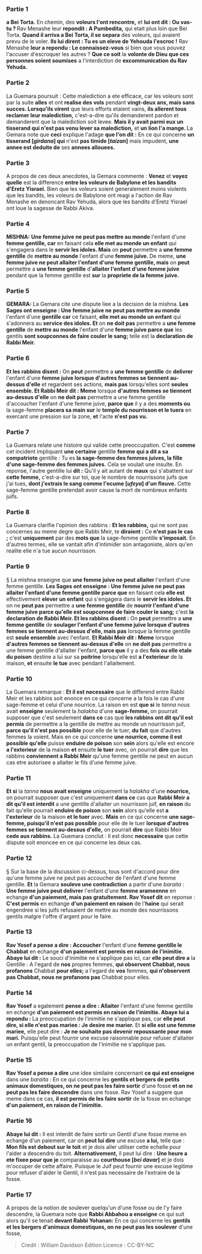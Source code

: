 
### Partie 1
<b>a Bei Torta.</b> En chemin, des <b>voleurs l'ont rencontre,</b> et <b>lui ont dit : Ou vas-tu ? </b> Rav Menashe leur <b>repondit : A Pumbedita,</b> qui etait plus loin que Bei Torta. <b>Quand il arriva a Bei Torta, il se separa</b> des voleurs, qui avaient prevu de le voler. <b>Ils lui dirent : Tu es un eleve de Yehouda l'escroc !</b> Rav Menashe <b>leur a repondu : Le connaissez-vous</b> si bien que vous pouvez l'accuser d'escroquer les autres ? <b>Que ce soit</b> la <b>volonte de Dieu que ces personnes soient soumises</b> a l'interdiction de <b>excommunication du Rav Yehuda.</b>

### Partie 2
La Guemara poursuit : Cette malediction a ete efficace, car les voleurs sont par la suite <b>alles</b> et ont <b>realise des vols</b> pendant <b>vingt-deux ans, mais sans succes. Lorsqu'ils virent</b> que leurs efforts etaient vains, <b>ils allerent tous reclamer leur malediction,</b> c'est-a-dire qu'ils demanderent pardon et demanderent que la malediction soit levee. <b>Mais il y avait parmi eux un tisserand qui n'est pas venu lever sa malediction,</b> et <b>un lion l'a mange. </b> La Gemara note que <b>ceci</b> explique l'adage <b>que l'on dit :</b> En ce qui concerne <b>un tisserand [<i>girdana</i>] qui</b> n'est <b>pas timide [<i>taizan</i>]</b> mais impudent, <b>une annee est deduite de</b> ses <b>annees allouees.</b>

### Partie 3
A propos de ces deux anecdotes, la Gemara commente : <b>Venez</b> et <b>voyez quelle</b> est la difference <b>entre les voleurs de Babylone et les bandits d'Eretz Yisrael.</b> Bien que les voleurs soient generalement moins violents que les bandits, les voleurs de Babylone ont reagi a l'action de Rav Menashe en denoncant Rav Yehuda, alors que les bandits d'Eretz Yisrael ont loue la sagesse de Rabbi Akiva.

### Partie 4
<strong>MISHNA:</strong> <b>Une femme juive ne peut pas mettre au monde</b> l'enfant d'une <b>femme gentille, car</b> en faisant cela <b>elle met au monde un enfant</b> qui s'engagera dans le <b>servir les idoles. Mais</b> on <b>peut</b> permettre a <b>une femme gentille</b> de <b>mettre au monde</b> l'enfant d'une <b>femme juive. </b> De meme, <b>une femme juive ne peut allaiter l'enfant d'une femme gentille, mais</b> on <b>peut</b> permettre a <b>une femme gentille</b> d'<b>allaiter l'enfant d'une femme juive</b> pendant que la femme gentille est <b>sur</b> la <b>propriete de la femme juive.</b>

### Partie 5
<strong>GEMARA:</strong> La Gemara cite une dispute liee a la decision de la mishna. <b>Les Sages ont enseigne : Une femme juive ne peut pas mettre au monde</b> l'enfant d'une <b>gentille car</b> ce faisant, <b>elle met au monde un enfant</b> qui s'adonnera au <b>service des idoles. Et</b> on <b>ne doit pas</b> permettre a <b>une femme gentille</b> de <b>mettre au monde</b> l'enfant d'une <b>femme juive parce que</b> les gentils <b>sont soupconnes de faire couler le sang;</b> telle est la <b>declaration de Rabbi Meir.</b>

### Partie 6
<b>Et les rabbins disent :</b> On <b>peut</b> permettre a <b>une femme gentille</b> de <b>delivrer</b> l'enfant d'une <b>femme juive lorsque d'autres femmes se tiennent au-dessus d'elle</b> et regardent ses actions, <b>mais pas</b> lorsqu'elles sont <b>seules ensemble. Et Rabbi Meir dit : Meme</b> lorsque <b>d'autres femmes se tiennent au-dessus d'elle</b> on <b>ne doit pas</b> permettre a une femme gentille d'accoucher l'enfant d'une femme juive, <b>parce que</b> il y a des <b>moments ou</b> la sage-femme <b>placera sa main sur</b> le <b>temple du nourrisson et le tuera</b> en exercant une pression sur la zone, <b>et</b> l'acte <b>n'est pas vu.</b>

### Partie 7
La Guemara relate une histoire qui valide cette preoccupation. C'est <b>comme</b> cet incident impliquant <b>une certaine</b> gentille <b>femme qui a dit a sa compatriote</b> gentille : Tu es <b>la sage-femme des femmes juives, la fille d'une sage-femme des femmes juives.</b> Cela se voulait une insulte. En reponse, l'autre gentille lui <b>dit :</b> Qu'il y ait autant de <b>maux</b> qui s'abattent sur <b>cette femme,</b> c'est-a-dire sur toi, que le nombre de nourrissons juifs que j'ai tues, <b>dont j'extrais le sang comme l'ecume [<i>ufeya</i>] d'un fleuve.</b> Cette sage-femme gentille pretendait avoir cause la mort de nombreux enfants juifs.

### Partie 8
La Guemara clarifie l'opinion des rabbins : <b>Et les rabbins,</b> qui ne sont pas concernes au meme degre que Rabbi Meir, te <b>diraient :</b> Ce <b>n'est pas le cas ;</b> c'est <b>uniquement</b> par des <b>mots que</b> la sage-femme gentille <b>s'imposait.</b> En d'autres termes, elle se vantait afin d'intimider son antagoniste, alors qu'en realite elle n'a tue aucun nourrisson.

### Partie 9
§ La mishna enseigne que <b>une femme juive ne peut allaiter</b> l'enfant d'une femme gentille. <b>Les Sages ont enseigne : Une femme juive ne peut pas allaiter l'enfant d'une femme gentille parce que</b> en faisant cela <b>elle est</b> effectivement <b>elever un enfant</b> qui s'engagera dans le <b>servir les idoles. Et</b> on ne <b>peut pas</b> permettre a <b>une femme gentille</b> de <b>nourrir l'enfant d'une femme juive parce qu'elle est soupconnee de faire couler le sang;</b> c'est <b>la declaration de Rabbi Meir. Et les rabbins disent :</b> On <b>peut</b> permettre a <b>une femme gentille</b> de <b>soulager l'enfant d'une femme juive lorsque d'autres femmes se tiennent au-dessus d'elle, mais pas</b> lorsque la femme gentille est <b>seule ensemble</b> avec l'enfant. <b>Et Rabbi Meir dit : Meme</b> lorsque <b>d'autres femmes se tiennent au-dessus d'elle</b> on <b>ne doit pas</b> permettre a une femme gentille d'allaiter l'enfant, <b>parce que</b> il y a des <b>fois ou elle etale du poison</b> destine a lui sur</b> sa <b>poitrine</b> lorsqu'elle est <b>a l'exterieur</b> de la maison, <b>et</b> ensuite <b>le tue</b> avec pendant l'allaitement.

### Partie 10
La Guemara remarque : <b>Et il est necessaire</b> que le differend entre Rabbi Meir et les rabbins soit enonce en ce qui concerne a la fois le cas d'une sage-femme et celui d'une nourrice. La raison en est <b>que si</b> le <i>tanna</i> nous avait <b>enseigne</b> seulement la <i>halakha</i> d'une <b>sage-femme, </b> on pourrait supposer que c'est seulement <b>dans ce</b> cas que <b>les rabbins ont dit qu'il est permis</b> de permettre a la gentille de mettre au monde un nourrisson juif, <b>parce qu'il n'est pas possible</b> pour elle de le tuer, <b>du fait</b> que d'autres femmes la voient. Mais</b> en ce qui concerne <b>une nourrice, comme il est possible qu'elle</b> puisse <b>enduire de poison</b> son <b>sein</b> alors qu'elle est encore <b>a l'exterieur</b> de la maison <b>et</b> ensuite <b>le tuer</b> avec, on pourrait <b>dire</b> que les rabbins <b>conviennent a Rabbi Meir</b> qu'une femme gentille ne peut en aucun cas etre autorisee a allaiter le fils d'une femme juive.

### Partie 11
<b>Et si</b> la <i>tanna</i> <b>nous avait enseigne</b> uniquement la <i>halakha</i> d'une <b>nourrice,</b> on pourrait supposer que c'est uniquement <b>dans ce</b> cas que <b>Rabbi Meir a dit qu'il est interdit</b> a une gentille d'allaiter un nourrisson juif, <b>en raison</b> du fait qu'elle</b> pourrait <b>enduire de poison</b> son <b>sein</b> alors qu'elle est <b>a l'exterieur</b> de la maison <b>et le tuer</b> avec. <b>Mais</b> en ce qui concerne <b>une sage-femme, puisqu'il n'est pas possible</b> pour elle de le tuer <b>lorsque d'autres femmes se tiennent au-dessus d'elle,</b> on pourrait <b>dire</b> que Rabbi Meir <b>cede aux rabbins.</b> La Guemara conclut : Il est donc <b>necessaire</b> que cette dispute soit enoncee en ce qui concerne les deux cas.

### Partie 12
§ Sur la base de la discussion ci-dessus, tous sont d'accord pour dire qu'une femme juive ne peut pas accoucher de l'enfant d'une femme gentille. <b>Et</b> la Gemara <b>souleve une contradiction</b> a partir d'une <i>baraita</i> : <b>Une femme juive peut delivrer</b> l'enfant d'une <b>femme arameenne</b> en echange <b>d'un paiement, mais pas gratuitement. Rav Yosef dit</b> en reponse : <b>C'est permis</b> en echange <b>d'un paiement en raison</b> de l'<b>haine</b> qui serait engendree si les juifs refusaient de mettre au monde des nourrissons gentils malgre l'offre d'argent pour le faire.

### Partie 13
<b>Rav Yosef a pense a dire : Accoucher</b> l'enfant d'une <b>femme gentille le Chabbat</b> en echange <b>d'un paiement est permis en raison de l'inimitie. Abaye lui dit :</b> Le souci d'inimitie ne s'applique pas ici, car <b>elle peut dire a</b> la Gentille : A l'egard de <b>nos</b> propres femmes, <b>qui observent Chabbat, nous profanons</b> Chabbat <b>pour elles;</b> a l'egard de <b>vos</b> femmes, <b>qui n'observent pas Chabbat, nous ne profanons pas</b> Chabbat pour elles.

### Partie 14
<b>Rav Yosef</b> a egalement <b>pense a dire : Allaiter</b> l'enfant d'une femme gentille en echange <b>d'un paiement est permis en raison de l'inimitie. Abaye lui a repondu :</b> La preoccupation de l'inimitie ne s'applique pas, car <b>elle peut dire, si elle n'est pas mariee : Je desire me marier.</b> Et <b>si elle est une femme mariee,</b> elle peut dire : <b>Je ne souhaite pas devenir repoussante pour mon mari.</b> Puisqu'elle peut fournir une excuse raisonnable pour refuser d'allaiter un enfant gentil, la preoccupation de l'inimitie ne s'applique pas.

### Partie 15
<b>Rav Yosef a pense a dire</b> une idee similaire concernant <b>ce qui est enseigne</b> dans une <i>baraita</i> : En ce qui concerne les <b>gentils et bergers de petits animaux domestiques, on ne peut pas les faire sortir</b> d'une fosse <b>et on ne peut pas les faire descendre</b> dans une fosse. Rav Yosef a suggere que meme dans ce cas, <b>il est permis de les faire sortir</b> de la fosse en echange <b>d'un paiement, en raison de l'inimitie.</b>

### Partie 16
<b>Abaye lui dit :</b> Il est interdit de faire sortir un Gentil d'une fosse meme en echange d'un paiement, car on <b>peut lui dire</b> une excuse <b>a lui,</b> telle que : <b>Mon fils est debout sur le toit</b> et je dois aller utiliser cette echelle pour l'aider a descendre du toit. <b>Alternativement,</b> il peut lui dire : <b>Une heure a ete fixee pour que je</b> comparaisse au <b>courthouse [<i>bei davar</i>]</b> et je dois m'occuper de cette affaire. Puisque le Juif peut fournir une excuse legitime pour refuser d'aider le Gentil, il n'est pas necessaire de l'extraire de la fosse.

### Partie 17
A propos de la notion de soulever quelqu'un d'une fosse ou de l'y faire descendre, la Guemara note que <b>Rabbi Abbahou a enseigne</b> ce qui suit alors qu'il se tenait <b>devant Rabbi Yohanan:</b> En ce qui concerne les <b>gentils et les bergers d'animaux domestiques, on ne peut pas les soulever</b> d'une fosse,

>Credit : William Davidson Edition
>Licence : CC-BY-NC